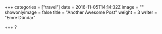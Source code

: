 +++
categories = ["travel"]
date = 2016-11-05T14:14:32Z
image = ""
showonlyimage = false
title = "Another Awesome Post"
weight = 3
writer = "Emre Dündar"

+++
?